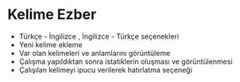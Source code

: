 # Kelime Ezber
- Türkçe - İngilizce , İngilizce - Türkçe seçenekleri
- Yeni kelime ekleme
- Var olan kelimeleri ve anlamlarını görüntüleme
- Çalışma yapıldıktan sonra istatiklerin oluşması ve görüntülenmesi
- Çalışılan kelimeyi ipucu verilerek hatırlatma seçeneği
